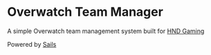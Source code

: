# Overwatch Team Manager

A simple Overwatch team management system built for [HND Gaming](http://www.hndgaming.com/)

Powered by [Sails](http://sailsjs.org)